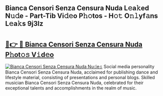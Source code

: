 ## Bianca Censori Senza Censura Nuda L𝚎a𝚔ed N𝚞𝚍e - Part-Tib Vi𝚍𝚎o P𝚑𝚘tos - H𝚘𝚝 O𝚗𝚕yf𝚊ns L𝚎a𝚔s 9j3lz

# <h2><a href="http://kf9xt9g.oniu.top/?m=Bianca+Censori+Senza+Censura+Nuda">🔗👉 🔴 Bianca Censori Senza Censura Nuda P𝚑ot𝚘𝚜 V𝚒d𝚎o</a></h2>

[![Bianca Censori Senza Censura Nuda Nu𝚍e𝚜](https://i.imgur.com/0qMVB7G.gif)](http://kf9xt9g.oniu.top/?m=Bianca+Censori+Senza+Censura+Nuda)
Social media personality Bianca Censori Senza Censura Nuda, acclaimed for publishing dance and lifestyle material, consisting of presentations and personal blogs. Skilled musician Bianca Censori Senza Censura Nuda, celebrated for their exceptional talents and accomplishments in the realm of music.  

